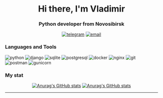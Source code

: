 <div id="header" align="center">
    <h1>Hi there, I'm Vladimir</h1>
    <h3>Python developer from Novosibirsk</h3>
</div>
<div id="header" align="center">

[![telegram](https://img.shields.io/badge/Telegram-000000?style=for-the-badge&logo=Telegram&logoColor=2ec2ec&theme=github_dark)](https://t.me/bob_140)
[![email](https://img.shields.io/badge/email-000000?style=for-the-badge&logo=maildotru&logoColor=fffc92)](mailto:vlnagibin@yandex.ru)

</div>

<!--
### About me
- :man_technologist: I’m currently learning **Python, Algorithms**
- https://github.com/ikatyang/emoji-cheat-sheet/blob/master/README.md#people--body 
-
-
-

--- -->

### Languages and Tools

![python](https://img.shields.io/badge/python-000000?style=for-the-badge&logo=python&logoColor=fff85b)
![django](https://img.shields.io/badge/django-000000?style=for-the-badge&logo=django&logoColor=3cea96)
![sqlite](https://img.shields.io/badge/sqlite-000000?style=for-the-badge&logo=sqlite&logoColor=ccfffb)
![postgresql](https://img.shields.io/badge/postgresql-000000?style=for-the-badge&logo=postgresql&logoColor=aef6ff)
![docker](https://img.shields.io/badge/docker-000000?style=for-the-badge&logo=docker&logoColor=0dabe6)
![nginx](https://img.shields.io/badge/nginx-000000?style=for-the-badge&logo=nginx&logoColor=6ff020)
![git](https://img.shields.io/badge/git-000000?style=for-the-badge&logo=git&logoColor=ffb19c)
![postman](https://img.shields.io/badge/postman-000000?style=for-the-badge&logo=postman&logoColor=FFFFFF)
![gunicorn](https://img.shields.io/badge/gunicorn-000000?style=for-the-badge&logo=gunicorn&logoColor=cbffb8)


### My stat

<div id="stat" align="center">

[![Anurag's GitHub stats](https://github-profile-summary-cards.vercel.app/api/cards/profile-details?username=VladimirNagibin&show_icons=true&theme=dark&count_private=true&bg_color=000000)](https://github.com/anuraghazra/github-readme-stats)
[![Anurag's GitHub stats](https://github-readme-stats.vercel.app/api?username=VladimirNagibin&show_icons=true&theme=dark&count_private=true&bg_color=000000)](https://github.com/anuraghazra/github-readme-stats)

<!--
   <img src="https://github-profile-summary-cards.vercel.app/api/cards/profile-details?username=VladimirNagibin&theme=github_dark&bg_color=000000" alt=""/>
    <img src="https://github-profile-summary-cards.vercel.app/api/cards/most-commit-language?username=VladimirNagibin&theme=github_dark" alt=""/>
    <img src="https://github-profile-summary-cards.vercel.app/api/cards/stats?username=VladimirNagibin&show_icons=true&theme=github_dark" alt=""/>  -->
</div>

---